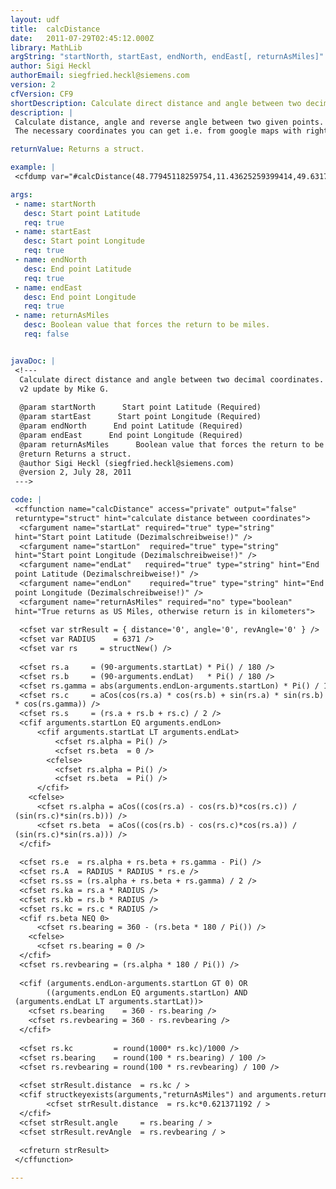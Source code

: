 ```yaml
---
layout: udf
title:  calcDistance
date:   2011-07-29T02:45:12.000Z
library: MathLib
argString: "startNorth, startEast, endNorth, endEast[, returnAsMiles]"
author: Sigi Heckl
authorEmail: siegfried.heckl@siemens.com
version: 2
cfVersion: CF9
shortDescription: Calculate direct distance and angle between two decimal coordinates.
description: |
 Calculate distance, angle and reverse angle between two given points.
 The necessary coordinates you can get i.e. from google maps with right mouse click and &quot;what's here&quot;

returnValue: Returns a struct.

example: |
 <cfdump var="#calcDistance(48.77945118259754,11.43625259399414,49.631750626493364,11.039199829101562)#">

args:
 - name: startNorth
   desc: Start point Latitude
   req: true
 - name: startEast
   desc: Start point Longitude
   req: true
 - name: endNorth
   desc: End point Latitude
   req: true
 - name: endEast
   desc: End point Longitude
   req: true
 - name: returnAsMiles
   desc: Boolean value that forces the return to be miles.
   req: false


javaDoc: |
 <!---
  Calculate direct distance and angle between two decimal coordinates.
  v2 update by Mike G.
  
  @param startNorth      Start point Latitude (Required)
  @param startEast      Start point Longitude (Required)
  @param endNorth      End point Latitude (Required)
  @param endEast      End point Longitude (Required)
  @param returnAsMiles      Boolean value that forces the return to be miles. (Optional)
  @return Returns a struct. 
  @author Sigi Heckl (siegfried.heckl@siemens.com) 
  @version 2, July 28, 2011 
 --->

code: |
 <cffunction name="calcDistance" access="private" output="false"
 returntype="struct" hint="calculate distance between coordinates">
  <cfargument name="startLat" required="true" type="string"
 hint="Start point Latitude (Dezimalschreibweise!)" />
  <cfargument name="startLon"  required="true" type="string"
 hint="Start point Longitude (Dezimalschreibweise!)" />
  <cfargument name="endLat"   required="true" type="string" hint="End
 point Latitude (Dezimalschreibweise!)" />
  <cfargument name="endLon"    required="true" type="string" hint="End
 point Longitude (Dezimalschreibweise!)" />
  <cfargument name="returnAsMiles" required="no" type="boolean"
 hint="True returns as US Miles, otherwise return is in kilometers">
 
  <cfset var strResult = { distance='0', angle='0', revAngle='0' } />
  <cfset var RADIUS    = 6371 />
  <cfset var rs     = structNew() />
 
  <cfset rs.a     = (90-arguments.startLat) * Pi() / 180 />
  <cfset rs.b     = (90-arguments.endLat)   * Pi() / 180 />
  <cfset rs.gamma = abs(arguments.endLon-arguments.startLon) * Pi() / 180 />
  <cfset rs.c     = aCos(cos(rs.a) * cos(rs.b) + sin(rs.a) * sin(rs.b)
 * cos(rs.gamma)) />
  <cfset rs.s     = (rs.a + rs.b + rs.c) / 2 />
  <cfif arguments.startLon EQ arguments.endLon>
      <cfif arguments.startLat LT arguments.endLat>
          <cfset rs.alpha = Pi() />
          <cfset rs.beta  = 0 />
        <cfelse>
          <cfset rs.alpha = Pi() />
          <cfset rs.beta  = Pi() />
      </cfif>
    <cfelse>
      <cfset rs.alpha = aCos((cos(rs.a) - cos(rs.b)*cos(rs.c)) /
 (sin(rs.c)*sin(rs.b))) />
      <cfset rs.beta  = aCos((cos(rs.b) - cos(rs.c)*cos(rs.a)) /
 (sin(rs.c)*sin(rs.a))) />
  </cfif>
 
  <cfset rs.e  = rs.alpha + rs.beta + rs.gamma - Pi() />
  <cfset rs.A  = RADIUS * RADIUS * rs.e />
  <cfset rs.ss = (rs.alpha + rs.beta + rs.gamma) / 2 />
  <cfset rs.ka = rs.a * RADIUS />
  <cfset rs.kb = rs.b * RADIUS />
  <cfset rs.kc = rs.c * RADIUS />
  <cfif rs.beta NEQ 0>
      <cfset rs.bearing = 360 - (rs.beta * 180 / Pi()) />
    <cfelse>
      <cfset rs.bearing = 0 />
  </cfif>
  <cfset rs.revbearing = (rs.alpha * 180 / Pi()) />
 
  <cfif (arguments.endLon-arguments.startLon GT 0) OR
        ((arguments.endLon EQ arguments.startLon) AND
 (arguments.endLat LT arguments.startLat))>
    <cfset rs.bearing    = 360 - rs.bearing />
    <cfset rs.revbearing = 360 - rs.revbearing />
  </cfif>
 
  <cfset rs.kc         = round(1000* rs.kc)/1000 />
  <cfset rs.bearing    = round(100 * rs.bearing) / 100 />
  <cfset rs.revbearing = round(100 * rs.revbearing) / 100 />
 
  <cfset strResult.distance  = rs.kc / >
  <cfif structkeyexists(arguments,"returnAsMiles") and arguments.returnAsMiles>
        <cfset strResult.distance  = rs.kc*0.621371192 / >
  </cfif>
  <cfset strResult.angle     = rs.bearing / >
  <cfset strResult.revAngle  = rs.revbearing / >
 
  <cfreturn strResult>
 </cffunction>

---
```


